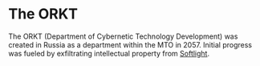 # The ORKT

<meta property="og:description" content="The ORKT (Department of Cybernetic Technology Development) was created in Russia as a department within the MTO in 2057.">

The ORKT (Department of Cybernetic Technology Development) was created in Russia as a department within the MTO in 2057. Initial progress was fueled by exfiltrating intellectual property from [Softlight](./softlight-corp.md).